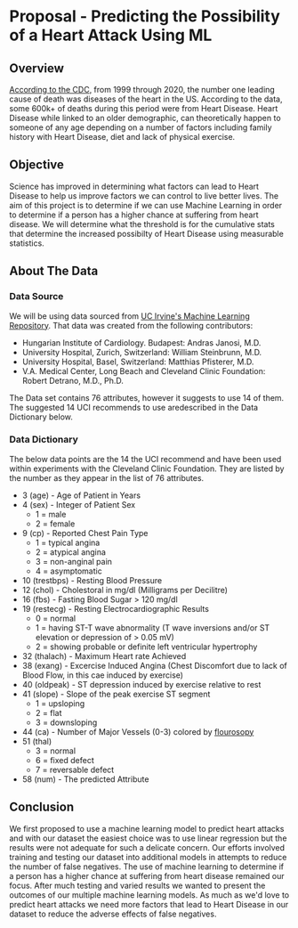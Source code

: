 # Proposal - Predicting the Possibility of a Heart Attack Using ML


## Overview 

[According to the CDC,](https://wonder.cdc.gov/controller/datarequest/D76;jsessionid=DE3EB5A7DC7D076CE0244F57CA26) from 1999 through 2020, the number one leading cause of death was diseases of the heart in the US. According to the data, some 600k+ of deaths during this period were from Heart Disease. Heart Disease while linked to an older demographic, can theoretically happen to someone of any age depending on a number of factors including family history with Heart Disease, diet and lack of physical exercise.

## Objective
Science has improved in determining what factors can lead to Heart Disease to help us improve factors we can control to live better lives. The aim of this project is to determine if we can use Machine Learning in order to determine if a person has a higher chance at suffering from heart disease. We will determine what the threshold is for the cumulative stats that determine the increased possibilty of Heart Disease using measurable statistics.


## About The Data
### Data Source
We will be using data sourced from [UC Irvine's Machine Learning Repository](https://archive.ics.uci.edu/ml/datasets/Heart+Disease). That data was created from the following contributors:

* Hungarian Institute of Cardiology. Budapest: Andras Janosi, M.D.
* University Hospital, Zurich, Switzerland: William Steinbrunn, M.D.
* University Hospital, Basel, Switzerland: Matthias Pfisterer, M.D.
* V.A. Medical Center, Long Beach and Cleveland Clinic Foundation: Robert Detrano, M.D., Ph.D.

The Data set contains 76 attributes, however it suggests to use 14 of them. The suggested 14 UCI recommends to use aredescribed in the Data Dictionary below.

### Data Dictionary
The below data points are the 14 the UCI recommend and have been used within experiments with the Cleveland Clinic Foundation. They are listed by the number as they appear in the list of 76 attributes.


* 3 (age) - Age of Patient in Years
* 4 (sex) - Integer of Patient Sex
	* 1 = male
	* 2 = female
* 9 (cp) - Reported Chest Pain Type
	* 1 = typical angina
	* 2 = atypical angina
	* 3 = non-anginal pain
	* 4 = asymptomatic 
* 10 (trestbps) - Resting Blood Pressure
* 12 (chol) - Cholestoral in mg/dl (Milligrams per Decilitre)
* 16 (fbs) - Fasting Blood Sugar > 120 mg/dl
* 19 (restecg) - Resting Electrocardiographic Results
	* 0 = normal
	* 1 = having ST-T wave abnormality (T wave inversions and/or ST elevation or depression of > 0.05 mV)
	* 2 = showing probable or definite left ventricular hypertrophy
* 32 (thalach) - Maximum Heart rate Achieved
* 38 (exang) - Excercise Induced Angina (Chest Discomfort due to lack of Blood Flow, in this cae induced by exercise)
* 40 (oldpeak) - ST depression induced by exercise relative to rest
* 41 (slope) - Slope of the peak exercise ST segment
	* 1 = upsloping
	* 2 = flat
	* 3 = downsloping
* 44 (ca) - Number of Major Vessels (0-3) colored by [flourosopy](https://www.hopkinsmedicine.org/health/treatment-tests-and-therapies/fluoroscopy-procedure#:~:text=Fluoroscopy%20is%20a%20study%20of,can%20be%20seen%20in%20detail.)
* 51 (thal)
	* 3 = normal
	* 6 = fixed defect
	* 7 = reversable defect
* 58 (num) - The predicted Attribute

## Conclusion
We first proposed to use a machine learning model to predict heart attacks and with our dataset the easiest choice was to use linear regression but the results were not adequate for such a delicate concern. Our efforts involved training and testing our dataset into additional models in attempts to reduce the number of false negatives. The use of machine learning to determine if a person has a higher chance at suffering from heart disease remained our focus. After much testing and varied results we wanted to present the outcomes of our multiple machine learning models. As much as we'd love to predict heart attacks we need more factors that lead to Heart Disease in our dataset to reduce the adverse effects of false negatives.
